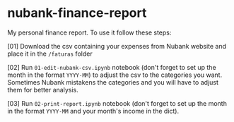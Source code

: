 # nubank-finance-report

My personal finance report. To use it follow these steps:

[01] Download the csv containing your expenses from Nubank website and place it in the `/faturas` folder

[02] Run `01-edit-nubank-csv.ipynb` notebook (don't forget to set up the month in the format `YYYY-MM`) to adjust the csv to the categories you want. 
Sometimes Nubank mistakens the categories and you will have to adjust them for better analysis.

[03] Run `02-print-report.ipynb` notebook (don't forget to set up the month in the format `YYYY-MM` and your month's income in the dict).
